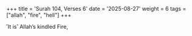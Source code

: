 +++
title = 'Surah 104, Verses 6'
date = '2025-08-27'
weight = 6
tags = ["allah", "fire", "hell"]
+++

˹It is˺ Allah’s kindled Fire,
